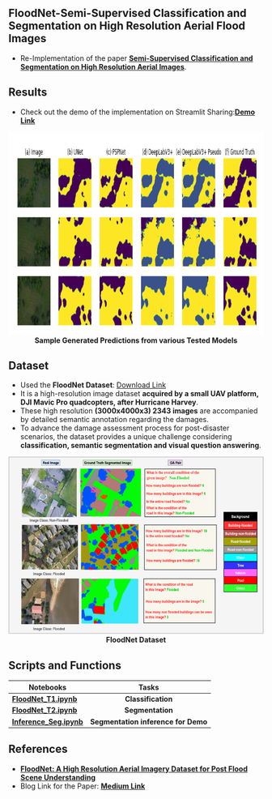 ## FloodNet-Semi-Supervised Classification and Segmentation on High Resolution Aerial Flood Images
  
- Re-Implementation of the paper [**Semi-Supervised Classification and Segmentation on High Resolution Aerial Images**](https://arxiv.org/abs/2105.08655).

## Results
- Check out the demo of the implementation on Streamlit Sharing:[**Demo Link**](https://share.streamlit.io/sahilkhose/floodnet/main/stream_app.py)

<p align="center">
<img src="https://github.com/AdiNarendra98/AI-for-Environment/blob/main/Paper%20Re-Implementations/05.FloodNet-Segmentation%20on%20High%20Quality%20Aerial%20Flood%20Images/Images/Pred1.png " width="800" height="400"><br>
<b>Sample Generated Predictions from various Tested Models</b><br>
</p>


## Dataset
- Used the **FloodNet Dataset**: [Download Link](https://github.com/BinaLab/FloodNet-Challenge-EARTHVISION2021)
- It is a high-resolution image dataset **acquired by a small UAV platform, DJI Mavic Pro quadcopters, after Hurricane Harvey**.
- These high resolution **(3000x4000x3) 2343 images** are accompanied by detailed semantic annotation regarding the damages.
- To advance the damage assessment process for post-disaster scenarios, the dataset provides a unique challenge considering **classification, semantic segmentation and visual question answering**.

<p align="center">
<img src="https://github.com/AdiNarendra98/AI-for-Environment/blob/main/Paper%20Re-Implementations/05.FloodNet-Segmentation%20on%20High%20Quality%20Aerial%20Flood%20Images/Images/Dataset.png " width="600" height="350"><br>
<b>FloodNet Dataset</b><br>
</p>


## Scripts and Functions
|       Notebooks                 |         Tasks             |
| --------------------------|:------------------------------:|
| [**FloodNet_T1.ipynb**](https://github.com/sahilkhose/FloodNet/blob/main/FloodNet_T1.ipynb)     | **Classification**                 |
| [**FloodNet_T2.ipynb**](https://github.com/sahilkhose/FloodNet/blob/main/FloodNet_T2.ipynb)     | **Segmentation**                   |
| [**Inference_Seg.ipynb**](https://github.com/sahilkhose/FloodNet/blob/main/Inference_Seg.ipynb)   | **Segmentation inference for Demo**|

## References
- [**FloodNet: A High Resolution Aerial Imagery Dataset for Post Flood Scene Understanding**](https://arxiv.org/abs/2012.02951) <a name="floodnet-cite"/>
- Blog Link for the Paper: [**Medium Link**](https://sahilkhose.medium.com/paper-presentation-e9bd0f3fb0bf)
